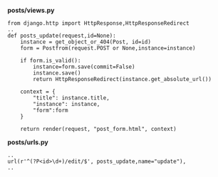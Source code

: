 **posts/views.py**

    from django.http import HttpResponse,HttpResponseRedirect
    ..
    def posts_update(request,id=None):
        instance = get_object_or_404(Post, id=id)
        form = Postfrom(request.POST or None,instance=instance)

        if form.is_valid():
            instance=form.save(commit=False)
            instance.save()
            return HttpResponseRedirect(instance.get_absolute_url())

        context = {
            "title": instance.title,
            "instance": instance,
            "form":form
        }

        return render(request, "post_form.html", context)


**posts/urls.py**

    ..
    url(r'^(?P<id>\d+)/edit/$', posts_update,name="update"),
    ..